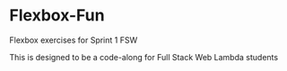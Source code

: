 # Flexbox-Fun
Flexbox exercises for Sprint 1 FSW

This is designed to be a code-along for Full Stack Web Lambda students
